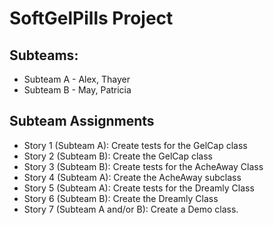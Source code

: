 # SoftGelPills Project
## Subteams:
- Subteam A - Alex, Thayer
- Subteam B - May, Patricia

## Subteam Assignments
- Story 1 (Subteam A): Create tests for the GelCap class
- Story 2 (Subteam B): Create the GelCap class
- Story 3 (Subteam B): Create tests for the AcheAway Class
- Story 4 (Subteam A): Create the AcheAway subclass
- Story 5 (Subteam A): Create tests for the Dreamly Class
- Story 6 (Subteam B): Create the Dreamly Class
- Story 7 (Subteam A and/or B): Create a Demo class.
